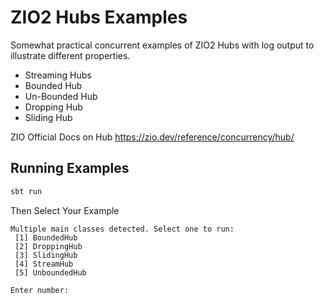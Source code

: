 # ZIO2 Hubs Examples
Somewhat practical concurrent examples of ZIO2 Hubs with log output to illustrate different properties.

* Streaming Hubs
* Bounded Hub
* Un-Bounded Hub
* Dropping Hub
* Sliding Hub

ZIO Official Docs on Hub https://zio.dev/reference/concurrency/hub/


## Running Examples

```bash
sbt run
```

Then Select Your Example
```
Multiple main classes detected. Select one to run:
 [1] BoundedHub
 [2] DroppingHub
 [3] SlidingHub
 [4] StreamHub
 [5] UnboundedHub

Enter number: 
```
